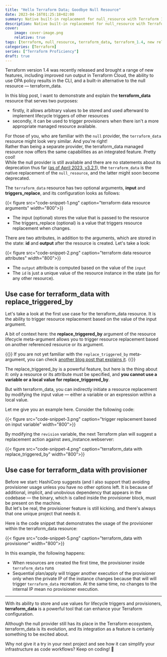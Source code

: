 ```yaml
---
title: "Hello Terraform Data; Goodbye Null Resource"
date: 2023-04-16T01:25:18+02:00
summary: Native built-in replacement for null_resource with Terraform 1.4
description: Native built-in replacement for null_resource with Terraform 1.4
cover:
    image: cover-image.png
    relative: true
tags: [terraform, null_resource, terraform_data, terraform_1.4, new release, infrastructure as code]
categories: [Terraform]
series: ["Terraform Proficiency"]
draft: true
---
```


Terraform version 1.4 was recently released and brought a range of new features, including improved run output in Terraform Cloud, the ability to use OPA policy results in the CLI, and a built-in alternative to the null resource — terraform_data.

In this blog post, I want to demonstrate and explain the **terraform_data** resource that serves two purposes:
- firstly, it allows arbitrary values to be stored and used afterward to implement lifecycle triggers of other resources
- secondly, it can be used to trigger provisioners when there isn't a more appropriate managed resource available.

For those of you, who are familiar with the `null` provider, the `terraform_data` resource might look very similar. And you're right!\
Rather than being a separate provider, the terraform_data managed resource now offers the same capabilities as an integrated feature. Pretty cool! \
While the null provider is still available and there are no statements about its deprecation thus far ([as of April 2023, v3.2.1](https://registry.terraform.io/providers/hashicorp/null/3.2.1/docs)), the  `terraform_data` is the native replacement of the `null_resource`, and the latter might soon become deprecated.

The  `terraform_data` resource has two optional arguments, **input** and **triggers_replace**, and its configuration looks as follows:

{{< figure src="code-snippet-1.png" caption="terraform data resource arguments" width="800">}}

- The input (optional) stores the value that is passed to the resource
- The triggers_replace (optional) is a value that triggers resource replacement when changes.

There are two attributes, in addition to the arguments, which are stored in the state: **id** and **output** after the resource is created. Let's take a look:

{{< figure src="code-snippet-2.png" caption="terraform data resource attributes" width="800">}}

- The  `output` attribute is computed based on the value of the `input`
- The `id` is just a unique value of the resource instance in the state (as for any other resource).

## Use case for terraform_data with replace_triggered_by

Let's take a look at the first use case for the terraform_data resource. It is the ability to trigger resource replacement based on the value of the input argument.

A bit of context here: the **replace_triggered_by** argument of the resource lifecycle meta-argument allows you to trigger resource replacement based on another referenced resource or its argument. 

{{<attention>}}
If you are not yet familiar with the `replace_triggered_by` meta-argument, you can check [another blog post that explains it](/2022/05/04/new-lifecycle-options-and-refactoring-capabilities-in-terraform-1-1-and-1-2/#trigger-resource-replacement-with-replace_triggered_by).
{{</attention>}}

The replace_triggered_by is a powerful feature, but here is the thing about it: only a resource or its attribute must be specified, and **you cannot use a variable or a local value for replace_triggered_by**.

But with terraform_data, you can indirectly initiate a resource replacement by modifying the input value — either a variable or an expression within a local value.

Let me give you an example here. Consider the following code:

{{< figure src="code-snippet-3.png" caption="trigger replacement based on input variable" width="800">}}

By modifying the  `revision` variable, the next Terraform plan will suggest a replacement action against aws_instance.webserver:
    
{{< figure src="code-snippet-4.png" caption="terraform_data with replace_triggered_by" width="800">}}

## Use case for terraform_data with provisioner

Before we start: HashiCorp suggests (and I also support that) avoiding provisioner usage unless you have no other options left. It is because of additional, implicit, and unobvious dependency that appears in the codebase — the binary, which is called inside the provisioner block, must be present on the machine. \
But let's be real, the provisioner feature is still kicking, and there's always that one unique project that needs it.

Here is the code snippet that demonstrates the usage of the provisioner within the terraform_data resource: 
    
{{< figure src="code-snippet-5.png" caption="terraform_data with provisioner" width="800">}}

In this example, the following happens:
- When resources are created the first time, the provisioner inside `terraform_data` runs
- Sequential plan/apply will trigger another execution of the provisioner only when the private IP of the instance changes because that will will trigger `terraform_data` recreation. At the same time, no changes to the internal IP mean no provisioner execution.

____

With its ability to store and use values for lifecycle triggers and provisioners, **terraform_data** is a powerful tool that can enhance your Terraform configuration. 

Although the null provider still has its place in the Terraform ecosystem, terraform_data is its evolution, and its integration as a feature is certainly something to be excited about. 

Why not give it a try in your next project and see how it can simplify your infrastructure as code workflows? Keep on coding! 🙌
